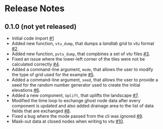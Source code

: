 # Release Notes

## 0.1.0 (not yet released)

- Initial code import [#1](https://github.com/mcflugen/landlab-parallel/issues/1)
- Added new function, `vtu_dump`, that dumps a *landlab* grid to *vtu* format
  [#2](https://github.com/mcflugen/landlab-parallel/issues/2).
- Added new function, `pvtu_dump`, that compbines a set of *vtu* files
  [#3](https://github.com/mcflugen/landlab-parallel/issues/3).
- Fixed an issue where the lower-left corner of the tiles were not be calculated
  correctly [#4](https://github.com/mcflugen/landlab-parallel/issues/4).
- Added a command-line argument, `mode`, that allows the user to modify
  the type of grid used for the example
  [#5](https://github.com/mcflugen/landlab-parallel/issues/5).
- Added a command-line argument, `seed`, that allows the user to provide
  a seed for the random number generator used to create the initial elevations
  [#6](https://github.com/mcflugen/landlab-parallel/issues/6).
- Added a new component, `Uplift`, that uplifts the landscape
  [#7](https://github.com/mcflugen/landlab-parallel/issues/7).
- Modified the time loop to exchange ghost node data after every component is
  updated and also added drainage area to the list of data fields that are exchanged
  [#8](https://github.com/mcflugen/landlab-parallel/issues/8).
- Fixed a bug where the mode passed from the cli was ignored
  [#9](https://github.com/mcflugen/landlab-parallel/issues/9).
- Mask-out data at closed nodes when writing to *vtu*
  [#10](https://github.com/mcflugen/landlab-parallel/issues/10).
